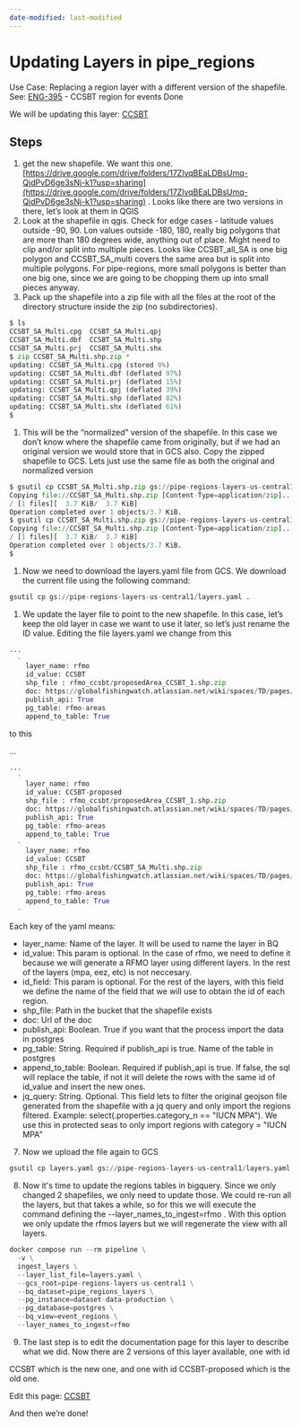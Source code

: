 ```yaml
---
date-modified: last-modified
---
```


# Updating Layers in pipe_regions


<!--Owner: Hannah Linder
Last edited time: 23 de mayo de 2024 2:14
Created time: 1 de marzo de 2024 13:10-->


Use Case: Replacing a region layer with a different version of the shapefile. See: [ENG-395](https://globalfishingwatch.atlassian.net/browse/ENG-395) - CCSBT region for events Done

We will be updating this layer: [CCSBT](https://www.notion.so/globalfishingwatch/CCSBT-3bcd1a10e9534556a02a0cfcf5503e5a)

## Steps

1. get the new shapefile. We want this one. [https://drive.google.com/drive/folders/17ZlvqBEaLDBsUmq-QjdPvD6ge3sNj-k1?usp=sharing](https://drive.google.com/drive/folders/17ZlvqBEaLDBsUmq-QjdPvD6ge3sNj-k1?usp=sharing) . Looks like there are two versions in there, let’s look at them in QGIS
2. Look at the shapefile in qgis. Check for edge cases - latitude values outside -90, 90. Lon values outside -180, 180, really big polygons that are more than 180 degrees wide, anything out of place. Might need to clip and/or split into multiple pieces. Looks like CCSBT_all_SA is one big polygon and CCSBT_SA_multi covers the same area but is split into multiple polygons. For pipe-regions, more small polygons is better than one big one, since we are going to be chopping them up into small pieces anyway.
3. Pack up the shapefile into a zip file with all the files at the root of the directory structure inside the zip (no subdirectories).

```python
$ ls
CCSBT_SA_Multi.cpg	CCSBT_SA_Multi.qpj	
CCSBT_SA_Multi.dbf	CCSBT_SA_Multi.shp
CCSBT_SA_Multi.prj	CCSBT_SA_Multi.shx
$ zip CCSBT_SA_Multi.shp.zip *
updating: CCSBT_SA_Multi.cpg (stored 0%)
updating: CCSBT_SA_Multi.dbf (deflated 97%)
updating: CCSBT_SA_Multi.prj (deflated 15%)
updating: CCSBT_SA_Multi.qpj (deflated 39%)
updating: CCSBT_SA_Multi.shp (deflated 82%)
updating: CCSBT_SA_Multi.shx (deflated 61%)
$ 
```

1. This will be the “normalized” version of the shapefile. In this case we don’t know where the shapefile came from originally, but if we had an original version we would store that in GCS also. Copy the zipped shapefile to GCS. Lets just use the same file as both the original and normalized version

```python
$ gsutil cp CCSBT_SA_Multi.shp.zip gs://pipe-regions-layers-us-central1/rfmo_ccsbt/original/
Copying file://CCSBT_SA_Multi.shp.zip [Content-Type=application/zip]...
/ [1 files][  3.7 KiB/  3.7 KiB]                                                
Operation completed over 1 objects/3.7 KiB.                                      
$ gsutil cp CCSBT_SA_Multi.shp.zip gs://pipe-regions-layers-us-central1/rfmo_ccsbt/
Copying file://CCSBT_SA_Multi.shp.zip [Content-Type=application/zip]...
/ [1 files][  3.7 KiB/  3.7 KiB]                                                
Operation completed over 1 objects/3.7 KiB.                                      
$
```

1. Now we need to download the layers.yaml file from GCS. We download the current file using the following command:

```python
gsutil cp gs://pipe-regions-layers-us-central1/layers.yaml .
```

1. We update the layer file to point to the new shapefile. In this case, let’s keep the old layer in case we want to use it later, so let’s just rename the ID value. Editing the file layers.yaml we change from this

```python
...
  -
    layer_name: rfmo
    id_value: CCSBT
    shp_file : rfmo_ccsbt/proposedArea_CCSBT_1.shp.zip
    doc: https://globalfishingwatch.atlassian.net/wiki/spaces/TD/pages/459833345/CCSBT
    publish_api: True
    pg_table: rfmo-areas
    append_to_table: True

```

to this

...

```python
...
  -
    layer_name: rfmo
    id_value: CCSBT-proposed
    shp_file : rfmo_ccsbt/proposedArea_CCSBT_1.shp.zip
    doc: https://globalfishingwatch.atlassian.net/wiki/spaces/TD/pages/459833345/CCSBT
    publish_api: True
    pg_table: rfmo-areas
    append_to_table: True
  -
    layer_name: rfmo
    id_value: CCSBT
    shp_file : rfmo_ccsbt/CCSBT_SA_Multi.shp.zip
    doc: https://globalfishingwatch.atlassian.net/wiki/spaces/TD/pages/459833345/CCSBT
    publish_api: True
    pg_table: rfmo-areas
    append_to_table: True
  -
```

Each key of the yaml means:

- layer_name: Name of the layer. It will be used to name the layer in BQ
- id_value: This param is optional. In the case of rfmo, we need to define it because we will generate a RFMO layer using different layers. In the rest of the layers (mpa, eez, etc) is not neccesary.
- id_field: This param is optional. For the rest of the layers, with this field we define the name of the field that we will use to obtain the id of each region.
- shp_file: Path in the bucket that the shapefile exists
- doc: Url of the doc
- publish_api: Boolean. True if you want that the process import the data in postgres
- pg_table: String. Required if publish_api is true. Name of the table in postgres
- append_to_table: Boolean. Required if publish_api is true. If false, the sql will replace the table, if not it will delete the rows with the same id of id_value and insert the new ones.
- jq_query: String. Optional. This field lets to filter the original geojson file generated from the shapefile with a jq query and only import the regions filtered. Example: select(.properties.category_n == "IUCN MPA"). We use this in protected seas to only import regions with category = "IUCN MPA"

7. Now we upload the file again to GCS

```python
gsutil cp layers.yaml gs://pipe-regions-layers-us-central1/layers.yaml
```

8. Now it's time to update the regions tables in bigquery. Since we only changed 2 shapefiles, we only need to update those. We could re-run all the layers, but that takes a while, so for this we will execute the command defining the --layer_names_to_ingest=rfmo . With this option we only update the rfmos layers but we will regenerate the view with all layers.

```python
docker compose run --rm pipeline \
  -v \
  ingest_layers \
  --layer_list_file=layers.yaml \
  --gcs_root=pipe-regions-layers-us-central1 \
  --bq_dataset=pipe_regions_layers \
  --pg_instance=dataset-data-production \
  --pg_database=postgres \
  --bq_view=event_regions \
  --layer_names_to_ingest=rfmo  
```

9. The last step is to edit the documentation page for this layer to describe what we did. Now there are 2 versions of this layer available, one with id

CCSBT which is the new one, and one with id CCSBT-proposed which is the old one.

Edit this page: [CCSBT](https://www.notion.so/globalfishingwatch/CCSBT-3bcd1a10e9534556a02a0cfcf5503e5a)

And then we’re done!

